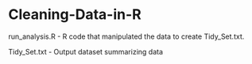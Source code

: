 # Cleaning-Data-in-R


run_analysis.R - R code that manipulated the data to create Tidy_Set.txt. 


Tidy_Set.txt - Output dataset summarizing data
